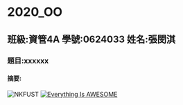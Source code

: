 # 2020_OO

## 班級:資管4A 學號:0624033 姓名:張閔淇

### 題目:xxxxxx

#### 摘要:
![NKFUST](nkfust.png "第一科大")
[![Everything Is AWESOME](https://img.youtube.com/vi/StTqXEQ2l-Y/0.jpg)](https://www.youtube.com/watch?v=StTqXEQ2l-Y "Everything Is AWESOME")
